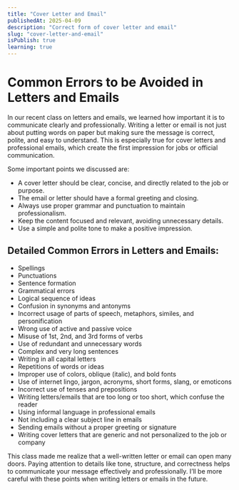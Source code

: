 ```yaml
---
title: "Cover Letter and Email"
publishedAt: 2025-04-09
description: "Correct form of cover letter and email"
slug: "cover-letter-and-email"
isPublish: true
learning: true
---
```


# Common Errors to be Avoided in Letters and Emails

In our recent class on letters and emails, we learned how important it is to communicate clearly and professionally. Writing a letter or email is not just about putting words on paper but making sure the message is correct, polite, and easy to understand. This is especially true for cover letters and professional emails, which create the first impression for jobs or official communication.

Some important points we discussed are:

- A cover letter should be clear, concise, and directly related to the job or purpose.  
- The email or letter should have a formal greeting and closing.  
- Always use proper grammar and punctuation to maintain professionalism.  
- Keep the content focused and relevant, avoiding unnecessary details.  
- Use a simple and polite tone to make a positive impression.  

## Detailed Common Errors in Letters and Emails:

- Spellings  
- Punctuations  
- Sentence formation  
- Grammatical errors  
- Logical sequence of ideas  
- Confusion in synonyms and antonyms  
- Incorrect usage of parts of speech, metaphors, similes, and personification  
- Wrong use of active and passive voice  
- Misuse of 1st, 2nd, and 3rd forms of verbs  
- Use of redundant and unnecessary words  
- Complex and very long sentences  
- Writing in all capital letters  
- Repetitions of words or ideas  
- Improper use of colors, oblique (italic), and bold fonts  
- Use of internet lingo, jargon, acronyms, short forms, slang, or emoticons  
- Incorrect use of tenses and prepositions  
- Writing letters/emails that are too long or too short, which confuse the reader  
- Using informal language in professional emails  
- Not including a clear subject line in emails  
- Sending emails without a proper greeting or signature  
- Writing cover letters that are generic and not personalized to the job or company  

This class made me realize that a well-written letter or email can open many doors. Paying attention to details like tone, structure, and correctness helps to communicate your message effectively and professionally. I’ll be more careful with these points when writing letters or emails in the future.
